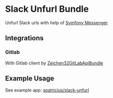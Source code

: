 # Slack Unfurl Bundle

Unfurl Slack urls with help of [Symfony Messenger](https://symfony.com/doc/current/messenger.html)

## Integrations
### Gitlab
With Gitlab client by [Zeichen32GitLabApiBundle](https://github.com/Zeichen32/GitLabApiBundle)

## Example Usage
See example app: [spatricius/slack-unfurl](https://github.com/spatricius/slack-unfurl)
